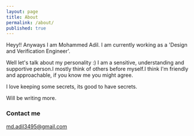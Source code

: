 ```yaml
---
layout: page
title: About
permalink: /about/
published: true
---
```


Heyy!!
Anyways I am Mohammed Adil. I am currently working as a 'Design and Verification Engineer'. 

Well let's talk about my personality :)
I am a sensitive, understanding and supportive person.I mostly think of others before myself.I think I'm  friendly and approachable, if you know me you might agree.

I love keeping some secrets, its good to have secrets.

Will be writing more.

### Contact me

[md.adil3495@gmail.com](mailto:md.adil3495@gmail.com)
